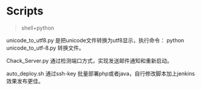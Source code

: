 # Scripts
>shell+python

unicode_to_utf8.py 是把unicode文件转换为utf8显示，执行命令： python unicode_to_utf-8.py 转换文件。

Chack_Server.py 通过检测端口方式，实现发送邮件通知和重新启动。

auto_deploy.sh 通过ssh-key 批量部署php或者java，自行修改脚本加上jenkins效果发布更佳。

